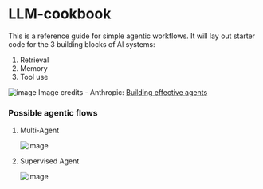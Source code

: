 # LLM-cookbook

This is a reference guide for simple agentic workflows. It will lay out starter code for the 3 building blocks of AI systems:

1. Retrieval
2. Memory
3. Tool use

![image](https://github.com/user-attachments/assets/95f3fb5f-3a7d-4b07-9c5a-dd7116e60dd5)
Image credits -  Anthropic: [Building effective agents](https://www.anthropic.com/research/building-effective-agents)

### Possible agentic flows
1. Multi-Agent
   
   ![image](https://github.com/user-attachments/assets/688e2f97-5346-4865-97e4-07c5015b25b9)

2. Supervised Agent
   
   ![image](https://github.com/user-attachments/assets/6c374053-e8d0-4da4-810e-41966c981c73)


